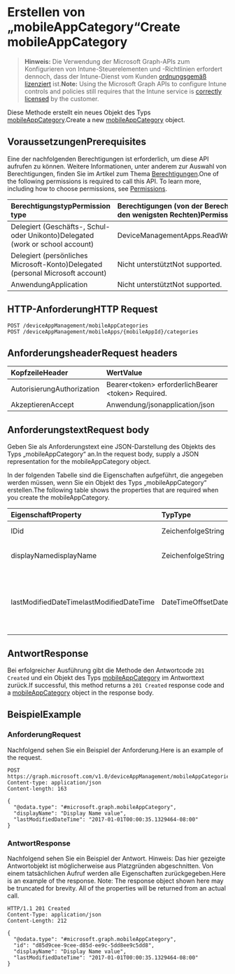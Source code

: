 # <a name="create-mobileappcategory"></a><span data-ttu-id="495e9-101">Erstellen von „mobileAppCategory“</span><span class="sxs-lookup"><span data-stu-id="495e9-101">Create mobileAppCategory</span></span>

> <span data-ttu-id="495e9-102">**Hinweis:** Die Verwendung der Microsoft Graph-APIs zum Konfigurieren von Intune-Steuerelementen und -Richtlinien erfordert dennoch, dass der Intune-Dienst vom Kunden [ordnungsgemäß lizenziert](https://go.microsoft.com/fwlink/?linkid=839381) ist.</span><span class="sxs-lookup"><span data-stu-id="495e9-102">**Note:** Using the Microsoft Graph APIs to configure Intune controls and policies still requires that the Intune service is [correctly licensed](https://go.microsoft.com/fwlink/?linkid=839381) by the customer.</span></span>

<span data-ttu-id="495e9-103">Diese Methode erstellt ein neues Objekt des Typs [mobileAppCategory](../resources/intune_apps_mobileappcategory.md).</span><span class="sxs-lookup"><span data-stu-id="495e9-103">Create a new [mobileAppCategory](../resources/intune_apps_mobileappcategory.md) object.</span></span>
## <a name="prerequisites"></a><span data-ttu-id="495e9-104">Voraussetzungen</span><span class="sxs-lookup"><span data-stu-id="495e9-104">Prerequisites</span></span>
<span data-ttu-id="495e9-p101">Eine der nachfolgenden Berechtigungen ist erforderlich, um diese API aufrufen zu können. Weitere Informationen, unter anderem zur Auswahl von Berechtigungen, finden Sie im Artikel zum Thema [Berechtigungen](../../../concepts/permissions_reference.md).</span><span class="sxs-lookup"><span data-stu-id="495e9-p101">One of the following permissions is required to call this API. To learn more, including how to choose permissions, see [Permissions](../../../concepts/permissions_reference.md).</span></span>

|<span data-ttu-id="495e9-107">Berechtigungstyp</span><span class="sxs-lookup"><span data-stu-id="495e9-107">Permission type</span></span>|<span data-ttu-id="495e9-108">Berechtigungen (von der Berechtigung mit den meisten Rechten zu der mit den wenigsten Rechten)</span><span class="sxs-lookup"><span data-stu-id="495e9-108">Permissions (from most to least privileged)</span></span>|
|:---|:---|
|<span data-ttu-id="495e9-109">Delegiert (Geschäfts-, Schul- oder Unikonto)</span><span class="sxs-lookup"><span data-stu-id="495e9-109">Delegated (work or school account)</span></span>|<span data-ttu-id="495e9-110">DeviceManagementApps.ReadWrite.All</span><span class="sxs-lookup"><span data-stu-id="495e9-110">DeviceManagementApps.ReadWrite.All</span></span>|
|<span data-ttu-id="495e9-111">Delegiert (persönliches Microsoft-Konto)</span><span class="sxs-lookup"><span data-stu-id="495e9-111">Delegated (personal Microsoft account)</span></span>|<span data-ttu-id="495e9-112">Nicht unterstützt</span><span class="sxs-lookup"><span data-stu-id="495e9-112">Not supported.</span></span>|
|<span data-ttu-id="495e9-113">Anwendung</span><span class="sxs-lookup"><span data-stu-id="495e9-113">Application</span></span>|<span data-ttu-id="495e9-114">Nicht unterstützt</span><span class="sxs-lookup"><span data-stu-id="495e9-114">Not supported.</span></span>|

## <a name="http-request"></a><span data-ttu-id="495e9-115">HTTP-Anforderung</span><span class="sxs-lookup"><span data-stu-id="495e9-115">HTTP Request</span></span>
<!-- {
  "blockType": "ignored"
}
-->
``` http
POST /deviceAppManagement/mobileAppCategories
POST /deviceAppManagement/mobileApps/{mobileAppId}/categories
```

## <a name="request-headers"></a><span data-ttu-id="495e9-116">Anforderungsheader</span><span class="sxs-lookup"><span data-stu-id="495e9-116">Request headers</span></span>
|<span data-ttu-id="495e9-117">Kopfzeile</span><span class="sxs-lookup"><span data-stu-id="495e9-117">Header</span></span>|<span data-ttu-id="495e9-118">Wert</span><span class="sxs-lookup"><span data-stu-id="495e9-118">Value</span></span>|
|:---|:---|
|<span data-ttu-id="495e9-119">Autorisierung</span><span class="sxs-lookup"><span data-stu-id="495e9-119">Authorization</span></span>|<span data-ttu-id="495e9-120">Bearer&lt;token&gt; erforderlich</span><span class="sxs-lookup"><span data-stu-id="495e9-120">Bearer &lt;token&gt; Required.</span></span>|
|<span data-ttu-id="495e9-121">Akzeptieren</span><span class="sxs-lookup"><span data-stu-id="495e9-121">Accept</span></span>|<span data-ttu-id="495e9-122">Anwendung/json</span><span class="sxs-lookup"><span data-stu-id="495e9-122">application/json</span></span>|

## <a name="request-body"></a><span data-ttu-id="495e9-123">Anforderungstext</span><span class="sxs-lookup"><span data-stu-id="495e9-123">Request body</span></span>
<span data-ttu-id="495e9-124">Geben Sie als Anforderungstext eine JSON-Darstellung des Objekts des Typs „mobileAppCategory“ an.</span><span class="sxs-lookup"><span data-stu-id="495e9-124">In the request body, supply a JSON representation for the mobileAppCategory object.</span></span>

<span data-ttu-id="495e9-125">In der folgenden Tabelle sind die Eigenschaften aufgeführt, die angegeben werden müssen, wenn Sie ein Objekt des Typs „mobileAppCategory“ erstellen.</span><span class="sxs-lookup"><span data-stu-id="495e9-125">The following table shows the properties that are required when you create the mobileAppCategory.</span></span>

|<span data-ttu-id="495e9-126">Eigenschaft</span><span class="sxs-lookup"><span data-stu-id="495e9-126">Property</span></span>|<span data-ttu-id="495e9-127">Typ</span><span class="sxs-lookup"><span data-stu-id="495e9-127">Type</span></span>|<span data-ttu-id="495e9-128">Beschreibung</span><span class="sxs-lookup"><span data-stu-id="495e9-128">Description</span></span>|
|:---|:---|:---|
|<span data-ttu-id="495e9-129">ID</span><span class="sxs-lookup"><span data-stu-id="495e9-129">id</span></span>|<span data-ttu-id="495e9-130">Zeichenfolge</span><span class="sxs-lookup"><span data-stu-id="495e9-130">String</span></span>|<span data-ttu-id="495e9-131">Schlüssel der Entität</span><span class="sxs-lookup"><span data-stu-id="495e9-131">The key of the entity.</span></span>|
|<span data-ttu-id="495e9-132">displayName</span><span class="sxs-lookup"><span data-stu-id="495e9-132">displayName</span></span>|<span data-ttu-id="495e9-133">Zeichenfolge</span><span class="sxs-lookup"><span data-stu-id="495e9-133">String</span></span>|<span data-ttu-id="495e9-134">Name der App-Kategorie</span><span class="sxs-lookup"><span data-stu-id="495e9-134">The name of the app category.</span></span>|
|<span data-ttu-id="495e9-135">lastModifiedDateTime</span><span class="sxs-lookup"><span data-stu-id="495e9-135">lastModifiedDateTime</span></span>|<span data-ttu-id="495e9-136">DateTimeOffset</span><span class="sxs-lookup"><span data-stu-id="495e9-136">DateTimeOffset</span></span>|<span data-ttu-id="495e9-137">Datum und Uhrzeit der letzten Änderung des Objekts des Typs „mobileAppCategory“</span><span class="sxs-lookup"><span data-stu-id="495e9-137">The date and time the mobileAppCategory was last modified.</span></span>|



## <a name="response"></a><span data-ttu-id="495e9-138">Antwort</span><span class="sxs-lookup"><span data-stu-id="495e9-138">Response</span></span>
<span data-ttu-id="495e9-139">Bei erfolgreicher Ausführung gibt die Methode den Antwortcode `201 Created` und ein Objekt des Typs [mobileAppCategory](../resources/intune_apps_mobileappcategory.md) im Antworttext zurück.</span><span class="sxs-lookup"><span data-stu-id="495e9-139">If successful, this method returns a `201 Created` response code and a [mobileAppCategory](../resources/intune_apps_mobileappcategory.md) object in the response body.</span></span>

## <a name="example"></a><span data-ttu-id="495e9-140">Beispiel</span><span class="sxs-lookup"><span data-stu-id="495e9-140">Example</span></span>
### <a name="request"></a><span data-ttu-id="495e9-141">Anforderung</span><span class="sxs-lookup"><span data-stu-id="495e9-141">Request</span></span>
<span data-ttu-id="495e9-142">Nachfolgend sehen Sie ein Beispiel der Anforderung.</span><span class="sxs-lookup"><span data-stu-id="495e9-142">Here is an example of the request.</span></span>
``` http
POST https://graph.microsoft.com/v1.0/deviceAppManagement/mobileAppCategories
Content-type: application/json
Content-length: 163

{
  "@odata.type": "#microsoft.graph.mobileAppCategory",
  "displayName": "Display Name value",
  "lastModifiedDateTime": "2017-01-01T00:00:35.1329464-08:00"
}
```

### <a name="response"></a><span data-ttu-id="495e9-143">Antwort</span><span class="sxs-lookup"><span data-stu-id="495e9-143">Response</span></span>
<span data-ttu-id="495e9-p102">Nachfolgend sehen Sie ein Beispiel der Antwort. Hinweis: Das hier gezeigte Antwortobjekt ist möglicherweise aus Platzgründen abgeschnitten. Von einem tatsächlichen Aufruf werden alle Eigenschaften zurückgegeben.</span><span class="sxs-lookup"><span data-stu-id="495e9-p102">Here is an example of the response. Note: The response object shown here may be truncated for brevity. All of the properties will be returned from an actual call.</span></span>
``` http
HTTP/1.1 201 Created
Content-Type: application/json
Content-Length: 212

{
  "@odata.type": "#microsoft.graph.mobileAppCategory",
  "id": "d85d9cee-9cee-d85d-ee9c-5dd8ee9c5dd8",
  "displayName": "Display Name value",
  "lastModifiedDateTime": "2017-01-01T00:00:35.1329464-08:00"
}
```








